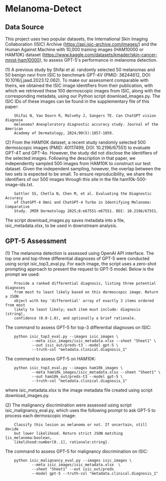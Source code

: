 # Melanoma-Detect

## Data Source
This project uses two popular datasets, the International Skin Imaging Collaboration (ISIC) Archive (https://api.isic-archive.com/images/) and the Human Against Machine with 10,000 training images (HAM10000 or HAM10K) dataset (https://www.kaggle.com/datasets/kmader/skin-cancer-mnist-ham10000), to assess GPT-5's performance in melanoma detection. 

(1) A previous study by Shifai et al. randomly selected 50 melanomas and 50 benign nevi from ISIC to benchmark GPT-4V (PMID: 38244612, DOI: 10.1016/j.jaad.2023.12.062). To make our assessment comparable with theirs, we obtained the ISIC image identifiers from their publication, with which we retrieved these 100 dermoscopic images from ISIC, along with the corresponding metadata, using our Python script download_images.py. The ISIC IDs of these images can be found in the supplementary file of this paper:

        Shifai N, Van Doorn R, Malvehy J, Sangers TE. Can ChatGPT vision diagnose 
        melanoma? Anexploratory diagnostic accuracy study. Journal of the American 
        Academy of Dermatology, 2024;90(5):1057-1059. 

(2) From the HAM10K dataset, a recent study randomly selected 500 dermoscopic images (PMID: 40117499, DOI: 10.2196/67551) to evaluate GPT-4T and GPT-4o. However, the study did not disclose the identifiers of the selected images. Following the description in that paper, we independently sampled 500 images from HAM10K to construct our test dataset. Given the independent sampling, however, the overlap between the two sets is expected to be small. To ensure reproducibility, we share the identifiers of our 500 images through this site in the file ham10k-500-image-ids.txt.

        Sattler SS, Chetla N, Chen M, et al. Evaluating the Diagnostic Accuracy
        of ChatGPT-4 Omni and ChatGPT-4 Turbo in Identifying Melanoma: Comparative 
        Study. JMIR Dermatology 2025;8:e67551-e67551. DOI: 10.2196/67551. 

The script download_images.py saves metadata into a file, isic_metadata.xlsx, to be used in downstream analysis.
        
## GPT-5 Assessment
(1) The melanoma detection is assessed using OpenAI API interface. The top one and top-three differential diagnoses of GPT-5 were conducted using script isic_top3_eval.py. For each image, the script uses a zero-shot prompting approach to present the request to GPT-5 model. Below is the prompt we used:

        Provide a ranked differential diagnosis, listing three potential diagnoses 
        from most to least likely based on this dermoscopic image. Return a JSON
        object with key 'differential' array of exactly 3 items ordered from most 
        likely to least likely; each item must include: diagnosis (string), 
        confidence (0.0-1.0), and optionally a brief rationale.
The command to assess GPT-5 for top-3 differential diagnoses on ISIC: 

        python isic_top3_eval.py --images isic_images \ 
                --meta isic_images/isic_metadata.xlsx --sheet "Sheet1" \
                --out isic_out/preds-t3 --model gpt-5 \
                --truth-col "metadata.clinical.diagnosis_1"

The command to assess GPT-5 on HAM10K: 

        python isic_top3_eval.py --images ham10k_images \ 
                --meta ham10k_images/isic_metadata.xlsx --sheet "Sheet1" \
                --out ham10k_out/preds-t3 --model gpt-5 \
                --truth-col "metadata.clinical.diagnosis_1"

where isic_metadata.xlsx is the image metadata file created using script download_images.py.

(2) The malignancy discrimination were assessed using script isic_malignancy_eval.py, which uses the following prompt to ask GPT-5 to process each dermoscopic image:

        Classify this lesion as melanoma or not. If uncertain, still decide 
        but lower likelihood. Return strict JSON matching {is_melanoma:boolean, 
        likelihood:number[0..1], rationale:string}. 

The command to assess GPT-5 for malignancy discrimination on ISIC: 

        python isic_malignancy_eval.py --images isic_images \
                --meta isic_images/isic_metadata.xlsx  \
                --sheet "Sheet1" --out isic_out/preds 
                --model gpt-5 --truth-col "metadata.clinical.diagnosis_1"

